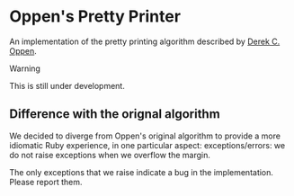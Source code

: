 # Oppen's Pretty Printer

An implementation of the pretty printing algorithm described by
[Derek C. Oppen](https://dl.acm.org/doi/pdf/10.1145/357114.357115).

> [!WARNING]
> This is still under development.

## Difference with the orignal algorithm

We decided to diverge from Oppen's original algorithm to provide a more
idiomatic Ruby experience, in one particular aspect: exceptions/errors: we do
not raise exceptions when we overflow the margin.

The only exceptions that we raise indicate a bug in the implementation. Please
report them.
